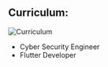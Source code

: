 ## Curriculum:

![Curriculum](https://scontent.frai1-1.fna.fbcdn.net/v/t1.0-9/119586603_1375582772832991_7408745017430881796_n.jpg?_nc_cat=100&ccb=1-3&_nc_sid=09cbfe&_nc_ohc=tvHEctBAUpMAX-QvTLI&_nc_ht=scontent.frai1-1.fna&oh=c8796747ef825491c2fc9ae25a3ef951&oe=607CDF70)

* Cyber Security Engineer
* Flutter Developer
